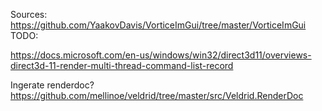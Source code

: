 Sources: https://github.com/YaakovDavis/VorticeImGui/tree/master/VorticeImGui
TODO:

https://docs.microsoft.com/en-us/windows/win32/direct3d11/overviews-direct3d-11-render-multi-thread-command-list-record

Ingerate renderdoc?
https://github.com/mellinoe/veldrid/tree/master/src/Veldrid.RenderDoc